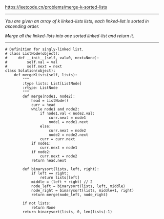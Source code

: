 https://leetcode.cn/problems/merge-k-sorted-lists
***
*You are given an array of k linked-lists lists, each linked-list is sorted in ascending order.*

*Merge all the linked-lists into one sorted linked-list and return it.*
***
```
# Definition for singly-linked list.
# class ListNode(object):
#     def __init__(self, val=0, next=None):
#         self.val = val
#         self.next = next
class Solution(object):
    def mergeKLists(self, lists):
        """
        :type lists: List[ListNode]
        :rtype: ListNode
        """
        def merge(node1, node2):
            head = ListNode()
            curr = head
            while node1 and node2:
                if node1.val < node2.val:
                    curr.next = node1
                    node1 = node1.next
                else:
                    curr.next = node2
                    node2 = node2.next
                curr = curr.next
            if node1:
                curr.next = node1
            if node2:
                curr.next = node2
            return head.next
        
        def binarysort(lists, left, right):
            if left == right:
                return lists[left]
            middle = (left + right) // 2
            node_left = binarysort(lists, left, middle)
            node_right = binarysort(lists, middle+1, right)
            return merge(node_left, node_right)
        
        if not lists:
            return None
        return binarysort(lists, 0, len(lists)-1)
                    
